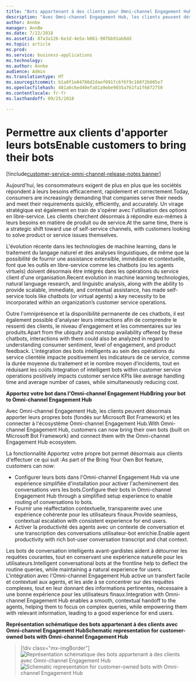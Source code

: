 ```yaml
---
title: "Bots appartenant à des clients pour Omni-channel Engagement Hub"
description: "Avec Omni-channel Engagement Hub, les clients peuvent désormais apporter leurs propres bots (fondés sur Microsoft Bot Framework) et les connecter à l'écosystème Omni-channel Engagement Hub."
author: Annbe
manager: AnnBe
ms.date: 7/22/2018
ms.assetid: 87a3a126-6e1d-4e5a-b061-907bb91ab8dd
ms.topic: article
ms.prod: 
ms.service: business-applications
ms.technology: 
ms.author: Annbe
audience: Admin
ms.translationtype: HT
ms.sourcegitcommit: b1a0f1e04786d2daef091fc6f6f9c168f2b005e7
ms.openlocfilehash: 481a6c6ed40efa81a9ebe9035a761fa1f6872750
ms.contentlocale: fr-fr
ms.lasthandoff: 09/25/2018

---
```


#  <a name="enable-customers-to-bring-their-bots"></a><span data-ttu-id="43a03-103">Permettre aux clients d'apporter leurs bots</span><span class="sxs-lookup"><span data-stu-id="43a03-103">Enable customers to bring their bots</span></span>

[!include[customer-service-omni-channel-release-notes banner](../../includes/customer-service-omni-channel-release-notes.md)]




<span data-ttu-id="43a03-104">Aujourd'hui, les consommateurs exigent de plus en plus que les sociétés répondent à leurs besoins efficacement, rapidement et correctement.</span><span class="sxs-lookup"><span data-stu-id="43a03-104">Today, consumers are increasingly demanding that companies serve their needs and meet their requirements quickly, efficiently, and accurately.</span></span> <span data-ttu-id="43a03-105">Un virage stratégique est également en train de s'opérer avec l'utilisation des options en libre-service. Les clients cherchent désormais à répondre eux-mêmes à leurs besoins en matière de produit ou de service.</span><span class="sxs-lookup"><span data-stu-id="43a03-105">At the same time, there is a strategic shift toward use of self-service channels, with customers looking to solve product or service issues themselves.</span></span> 

<span data-ttu-id="43a03-106">L'évolution récente dans les technologies de machine learning, dans le traitement du langage naturel et des analyses linguistiques, de même que la possibilité de fournir une assistance extensible, immédiate et contextuelle, font que les outils en libre-service comme les chatbots (ou les agents virtuels) doivent désormais être intégrés dans les opérations du service client d'une organisation.</span><span class="sxs-lookup"><span data-stu-id="43a03-106">Recent evolution in machine learning technologies, natural language research, and linguistic analysis, along with the ability to provide scalable, immediate, and contextual assistance, has made self-service tools like chatbots (or virtual agents) a key necessity to be incorporated within an organization’s customer service operations.</span></span> 

<span data-ttu-id="43a03-107">Outre l'omniprésence et la disponibilité permanente de ces chatbots, il est également possible d'analyser leurs interactions afin de comprendre le ressenti des clients, le niveau d'engagement et les commentaires sur les produits.</span><span class="sxs-lookup"><span data-stu-id="43a03-107">Apart from the ubiquity and nonstop availability offered by these chatbots, interactions with them could also be analyzed in regard to understanding consumer sentiment, level of engagement, and product feedback.</span></span> <span data-ttu-id="43a03-108">L'intégration des bots intelligents au sein des opérations du service clientèle impacte positivement les indicateurs de ce service, comme la durée moyenne du traitement et le nombre moyen d’incidents, tout en réduisant les coûts.</span><span class="sxs-lookup"><span data-stu-id="43a03-108">Integration of intelligent bots within customer service operations positively impacts customer service KPIs like average handling time and average number of cases, while simultaneously reducing cost.</span></span>

<span data-ttu-id="43a03-109">**Apportez votre bot dans l'Omni-channel Engagement Hub**</span><span class="sxs-lookup"><span data-stu-id="43a03-109">**Bring your bot to Omni-channel Engagement Hub**</span></span>

<span data-ttu-id="43a03-110">Avec Omni-channel Engagement Hub, les clients peuvent désormais apporter leurs propres bots (fondés sur Microsoft Bot Framework) et les connecter à l'écosystème Omni-channel Engagement Hub.</span><span class="sxs-lookup"><span data-stu-id="43a03-110">With Omni-channel Engagement Hub, customers can now bring their own bots (built on Microsoft Bot Framework) and connect them with the Omni-channel Engagement Hub ecosystem.</span></span>

<span data-ttu-id="43a03-111">La fonctionnalité Apportez votre propre bot permet désormais aux clients d'effectuer ce qui suit :</span><span class="sxs-lookup"><span data-stu-id="43a03-111">As part of the Bring Your Own Bot feature, customers can now:</span></span>

- <span data-ttu-id="43a03-112">Configurer leurs bots dans l'Omni-channel Engagement Hub via une expérience simplifiée d'installation pour activer l'acheminement des conversations vers les bots.</span><span class="sxs-lookup"><span data-stu-id="43a03-112">Configure their bots in Omni-channel Engagement Hub through a simplified setup experience to enable routing of conversations to bots.</span></span>
- <span data-ttu-id="43a03-113">Fournir une réaffectation contextuelle, transparente avec une expérience cohérente pour les utilisateurs finaux.</span><span class="sxs-lookup"><span data-stu-id="43a03-113">Provide seamless, contextual escalation with consistent experience for end users.</span></span>
- <span data-ttu-id="43a03-114">Activer la productivité des agents avec un contexte de conversation et une transcription des conversations utilisateur-bot enrichie.</span><span class="sxs-lookup"><span data-stu-id="43a03-114">Enable agent productivity with rich bot-user conversation transcript and chat context.</span></span>   

<span data-ttu-id="43a03-115">Les bots de conversation intelligents avant-gardistes aident à détourner les requêtes courantes, tout en conservant une expérience naturelle pour les utilisateurs.</span><span class="sxs-lookup"><span data-stu-id="43a03-115">Intelligent conversational bots at the frontline help to deflect the routine queries, while maintaining a natural experience for users.</span></span> <span data-ttu-id="43a03-116">L'intégration avec l'Omni-channel Engagement Hub active un transfert facile et contextuel aux agents, et les aide à se concentrer sur des requêtes complexes, tout en leur donnant des informations pertinentes, nécessaire à une bonne expérience pour les utilisateurs finaux.</span><span class="sxs-lookup"><span data-stu-id="43a03-116">Integration with Omni-channel Engagement Hub enables a smooth, contextual handoff to the agents, helping them to focus on complex queries, while empowering them with relevant information, leading to a good experience for end users.</span></span>

<span data-ttu-id="43a03-117">**Représentation schématique des bots appartenant à des clients avec Omni-channel Engagement Hub**</span><span class="sxs-lookup"><span data-stu-id="43a03-117">**Schematic representation for customer-owned bots with Omni-channel Engagement Hub**</span></span>

> [!div class="mx-imgBorder"]
> <span data-ttu-id="43a03-118">![](media/bring-your-bot-to-omnichannel.png "Représentation schématique des bots appartenant à des clients avec Omni-channel Engagement Hub")</span><span class="sxs-lookup"><span data-stu-id="43a03-118">![](media/bring-your-bot-to-omnichannel.png "Schematic representation for customer-owned bots with Omni-channel Engagement Hub")</span></span>

